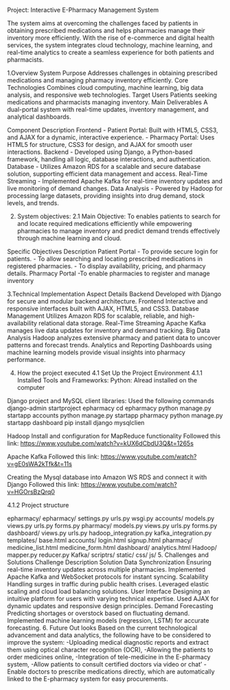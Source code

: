 Project: Interactive E-Pharmacy Management System

The system aims at overcoming the challenges faced by patients in obtaining prescribed medications and helps pharmacies manage their inventory more efficiently. 
With the rise of e-commerce and digital health services, the system integrates cloud technology, machine learning, and real-time analytics to create a seamless experience
for both patients and pharmacists.

1.Overview
System Purpose	Addresses challenges in obtaining prescribed medications and managing pharmacy inventory efficiently.
Core Technologies	Combines cloud computing, machine learning, big data analysis, and responsive web technologies.
Target Users	Patients seeking medications and pharmacists managing inventory.
Main Deliverables	A dual-portal system with real-time updates, inventory management, and analytical dashboards.

Component	Description
Frontend	- Patient Portal: Built with HTML5, CSS3, and AJAX for a dynamic, interactive experience.
	- Pharmacy Portal: Uses HTML5 for structure, CSS3 for design, and AJAX for smooth user interactions.
Backend	- Developed using Django, a Python-based framework, handling all logic, database interactions, and authentication.
Database	- Utilizes Amazon RDS for a scalable and secure database solution, supporting efficient data management and access.
Real-Time Streaming	- Implemented Apache Kafka for real-time inventory updates and live monitoring of demand changes.
Data Analysis	- Powered by Hadoop for processing large datasets, providing insights into drug demand, stock levels, and trends.

2. System objectives:
2.1 Main Objective: To enables patients to search for and locate required medications efficiently while empowering pharmacies to manage inventory and
     predict demand trends effectively through machine learning and cloud.

Specific Objectives	Description
Patient Portal	- To provide secure login for patients.
	- To allow searching and locating prescribed medications in registered pharmacies.
	- To display availability, pricing, and pharmacy details.
Pharmacy Portal	-To enable pharmacies to register and manage inventory

3.Technical Implementation
Aspect	Details
Backend	Developed with Django for secure and modular backend architecture.
Frontend	Interactive and responsive interfaces built with AJAX, HTML5, and CSS3.
Database Management	Utilizes Amazon RDS for scalable, reliable, and high-availability relational data storage.
Real-Time Streaming	Apache Kafka manages live data updates for inventory and demand tracking.
Big Data Analysis	Hadoop analyzes extensive pharmacy and patient data to uncover patterns and forecast trends.
Analytics and Reporting	Dashboards using machine learning models provide visual insights into pharmacy performance.

4. How the project executed
4.1 Set Up the Project Environment
4.1.1 Installed Tools and Frameworks:
Python: 
Alread installed on the computer

Django project and MySQL client libraries:
Used the following commands
 django-admin startproject epharmacy
cd epharmacy
python manage.py startapp accounts
python manage.py startapp pharmacy
python manage.py startapp dashboard
pip install django mysqlclien

Hadoop Install and configuration for MapReduce functionality
Followed this link: https://www.youtube.com/watch?v=kUX6dCbdU3Q&t=1265s

Apache Kafka
Followed this link: https://www.youtube.com/watch?v=gE0sWA2kTfk&t=11s

Creating the Mysql database into Amazon WS RDS and connect it with Django
Followed this link: https://www.youtube.com/watch?v=HGOrsBzQrq0

4.1.2 Project structure
 
 epharmacy/
    epharmacy/
        settings.py
        urls.py
        wsgi.py
    accounts/
        models.py
        views.py
        urls.py
        forms.py
    pharmacy/
        models.py
        views.py
        urls.py
        forms.py
    dashboard/
        views.py
        urls.py
        hadoop_integration.py
        kafka_integration.py
    templates/
        base.html
        accounts/
            login.html
            signup.html
        pharmacy/
            medicine_list.html
            medicine_form.html
        dashboard/
            analytics.html
        Hadoop/
               mapper.py
               reducer.py
        Kafka/
            scriptrs/
    static/
        css/
        js/
5. Challenges and Solutions
Challenge	Description	Solution
Data Synchronization	Ensuring real-time inventory updates across multiple pharmacies.	Implemented Apache Kafka and WebSocket protocols for instant syncing.
Scalability	Handling surges in traffic during public health crises.	Leveraged elastic scaling and cloud load balancing solutions.
User Interface	Designing an intuitive platform for users with varying technical expertise.	Used AJAX for dynamic updates and responsive design principles.
Demand Forecasting	Predicting shortages or overstock based on fluctuating demand.	Implemented machine learning models (regression, LSTM) for accurate forecasting.
6. Future Out looks
Based on the current technological advancement and data analytics, the following have to be considered to improve the system:
-Uploading medical diagnostic reports and extract them using optical character recognition (OCR),
-Allowing the patients to order medicines online,
-Integration of tele-medicine in the E-pharmacy system,
-Allow patients to consult certified doctors via video or chat’
-Enable doctors to prescribe medications directly, which are automatically linked to the E-pharmacy system for easy procurements.

